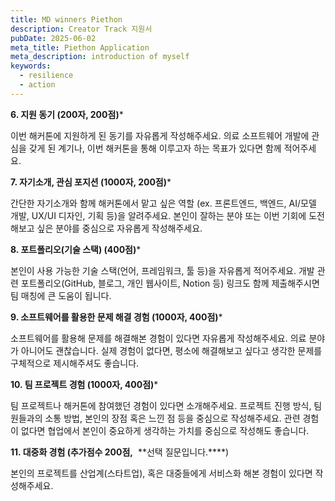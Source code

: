 ```yaml
---
title: MD winners Piethon
description: Creator Track 지원서
pubDate: 2025-06-02
meta_title: Piethon Application
meta_description: introduction of myself
keywords:
  - resilience
  - action
---
```

**6. 지원 동기 (200자, 200점)***

이번 해커톤에 지원하게 된 동기를 자유롭게 작성해주세요. 의료 소프트웨어 개발에 관심을 갖게 된 계기나, 이번 해커톤을 통해 이루고자 하는 목표가 있다면 함께 적어주세요.


**7. 자기소개, 관심 포지션 (1000자, 200점)***

간단한 자기소개와 함께 해커톤에서 맡고 싶은 역할 (ex. 프론트엔드, 백엔드, AI/모델 개발, UX/UI 디자인, 기획 등)을 알려주세요. 본인이 잘하는 분야 또는 이번 기회에 도전해보고 싶은 분야를 중심으로 자유롭게 작성해주세요.

**8. 포트폴리오(기술 스택) (400점)***

본인이 사용 가능한 기술 스택(언어, 프레임워크, 툴 등)을 자유롭게 적어주세요. 개발 관련 포트폴리오(GitHub, 블로그, 개인 웹사이트, Notion 등) 링크도 함께 제출해주시면 팀 매칭에 큰 도움이 됩니다.

**9. 소프트웨어를 활용한 문제 해결 경험 (1000자, 400점)***

소프트웨어를 활용해 문제를 해결해본 경험이 있다면 자유롭게 작성해주세요. 의료 분야가 아니어도 괜찮습니다. 실제 경험이 없다면, 평소에 해결해보고 싶다고 생각한 문제를 구체적으로 제시해주셔도 좋습니다.

**10. 팀 프로젝트 경험 (1000자, 400점)***

팀 프로젝트나 해커톤에 참여했던 경험이 있다면 소개해주세요. 프로젝트 진행 방식, 팀원들과의 소통 방법, 본인의 장점 혹은 느낀 점 등을 중심으로 작성해주세요. 관련 경험이 없다면 협업에서 본인이 중요하게 생각하는 가치를 중심으로 작성해도 좋습니다.

**11. 대중화 경험 (추가점수 200점,**  **선택 질문입니다.****)

본인의 프로젝트를 산업계(스타트업), 혹은 대중들에게 서비스화 해본 경험이 있다면 작성해주세요.